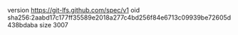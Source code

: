 version https://git-lfs.github.com/spec/v1
oid sha256:2aabd17c177ff35589e2018a277c4bd256f84e6713c09939be72605d438bdaba
size 3007
